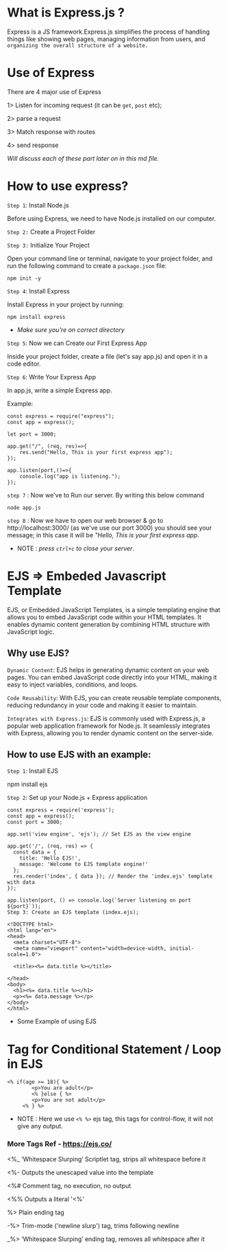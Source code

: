# What is Express.js ?
Express is a JS framework.Express.js simplifies the process of handling things like showing web pages, managing information from users, and `organizing the overall structure of a website. `

# Use of Express
There are 4 major use of Express

1> Listen for incoming request (it can be `get`, `post` etc);

2> parse a request

3> Match response with routes

4> send response

*Will discuss each of these part later on in this md file.*

# How to use express? 

`Step 1`: Install Node.js

Before using Express, we need to have Node.js installed on our computer. 

`Step 2:` Create a Project Folder


`Step 3:` Initialize Your Project

Open your command line or terminal, navigate to your project folder, and run the following command to create a `package.json` file:

```
npm init -y
```
`Step 4`: Install Express

Install Express in your project by running:
```
npm install express
```
* *Make sure you're on correct directory*

`Step 5`: Now we can Create our First Express App

Inside your project folder, create a file (let's say app.js) and open it in a code editor.

`Step 6`: Write Your Express App

In app.js, write a simple Express app.

Example:
```
const express = require("express");        
const app = express();

let port = 3000;

app.get("/", (req, res)=>{
    res.send("Hello, This is your first express app");
});

app.listen(port,()=>{
    console.log("app is listening.");
});
```
`step 7` : Now we've to Run our server. By writing this below command
```
node app.js
```
`step 8` : Now we have to open our web browser & go to http://localhost:3000/ (as we've use our port 3000) you should see your message; in this case it will be *"Hello, This is your first express app*.

* NOTE : *press `ctrl+c` to close your server*.



# EJS => Embeded Javascript Template
EJS, or Embedded JavaScript Templates, is a simple templating engine that allows you to embed JavaScript code within your HTML templates. It enables dynamic content generation by combining HTML structure with JavaScript logic.

##  Why use EJS?
`Dynamic Content`: EJS helps in generating dynamic content on your web pages. You can embed JavaScript code directly into your HTML, making it easy to inject variables, conditions, and loops.

`Code Reusability`: With EJS, you can create reusable template components, reducing redundancy in your code and making it easier to maintain.

`Integrates with Express.js`: EJS is commonly used with Express.js, a popular web application framework for Node.js. It seamlessly integrates with Express, allowing you to render dynamic content on the server-side.

## How to use EJS with an example:
`Step 1`: Install EJS

npm install ejs

`Step 2`: Set up your Node.js + Express application

```
const express = require('express');
const app = express();
const port = 3000;

app.set('view engine', 'ejs'); // Set EJS as the view engine

app.get('/', (req, res) => {
  const data = {
    title: 'Hello EJS!',
    message: 'Welcome to EJS template engine!'
  };
  res.render('index', { data }); // Render the 'index.ejs' template with data
});

app.listen(port, () => console.log(`Server listening on port ${port}`));
Step 3: Create an EJS template (index.ejs);
```

```
<!DOCTYPE html>
<html lang="en">
<head>
  <meta charset="UTF-8">
  <meta name="viewport" content="width=device-width, initial-scale=1.0">

  <title><%= data.title %></title>

</head>
<body>
  <h1><%= data.title %></h1>
  <p><%= data.message %></p>
</body>
</html>
```
* Some Example of using EJS
# Tag for Conditional Statement / Loop in EJS

```
<% if(age >= 18){ %>
        <p>You are adult</p>
        <% }else { %>
        <p>You are not adult</p>
     <% } %>

```
* NOTE : Here we use `<% %>` ejs tag, this tags for control-flow, it will not give any output.

### More Tags Ref - https://ejs.co/


<%_ ‘Whitespace Slurping’ Scriptlet tag, strips all whitespace before it

<%- Outputs the unescaped value into the template

<%# Comment tag, no execution, no output

<%% Outputs a literal '<%'

%> Plain ending tag

-%> Trim-mode ('newline slurp') tag, trims following newline

_%> ‘Whitespace Slurping’ ending tag, removes all whitespace after it